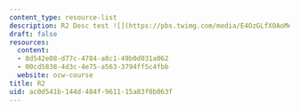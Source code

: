 ```yaml
---
content_type: resource-list
description: R2 Desc test ![](https://pbs.twimg.com/media/E4OzGLfX0AoMeuD.jpg)
draft: false
resources:
  content:
  - 8d542e08-d77c-4784-a8c1-49b0d031a062
  - 00cd5838-4d3c-4e75-a563-3794ff5c4fbb
  website: ocw-course
title: R2
uid: ac0d541b-144d-484f-9611-15a83f0b063f
---
```

